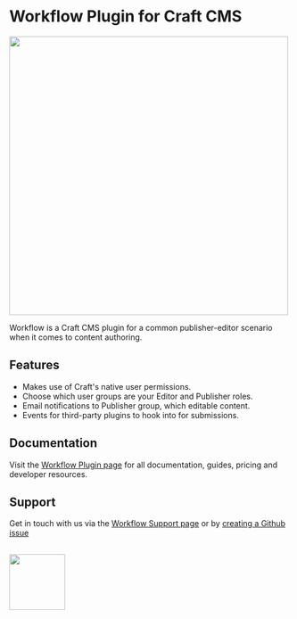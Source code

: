 # Workflow Plugin for Craft CMS

<img width="500" src="https://verbb.io/uploads/plugins/workflow/workflow-social-card.png?v=1">

Workflow is a Craft CMS plugin for a common publisher-editor scenario when it comes to content authoring.

## Features

- Makes use of Craft's native user permissions.
- Choose which user groups are your Editor and Publisher roles.
- Email notifications to Publisher group, which editable content.
- Events for third-party plugins to hook into for submissions.

## Documentation

Visit the [Workflow Plugin page](https://verbb.io/craft-plugins/workflow) for all documentation, guides, pricing and developer resources.

## Support

Get in touch with us via the [Workflow Support page](https://verbb.io/craft-plugins/workflow/support) or by [creating a Github issue](https://github.com/verbb/workflow/issues)

<h2></h2>

<a href="https://verbb.io" target="_blank">
  <img width="100" src="https://verbb.io/assets/img/verbb-pill.svg">
</a>





